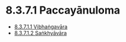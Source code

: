 

# 8.3.7.1 Paccayānuloma

* [8.3.7.1.1 Vibhaṅgavāra](8.3.7.1/8.3.7.1.1.md)
* [8.3.7.1.2 Saṅkhyāvāra](8.3.7.1/8.3.7.1.2.md)




